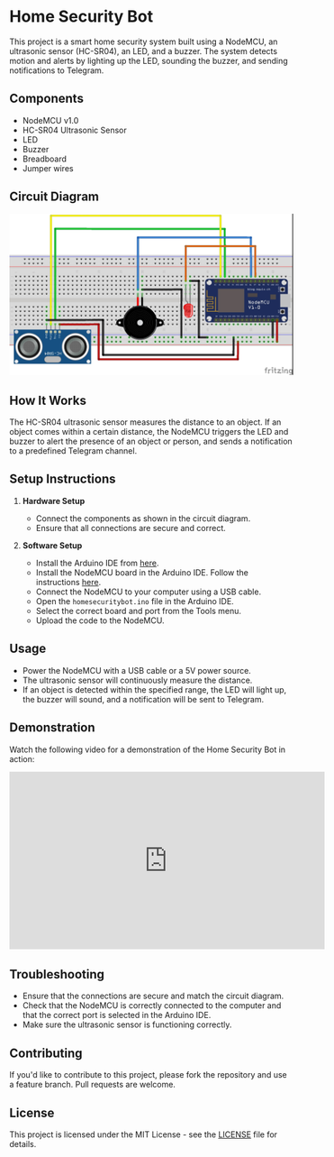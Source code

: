 # Home Security Bot

This project is a smart home security system built using a NodeMCU, an ultrasonic sensor (HC-SR04), an LED, and a buzzer. The system detects motion and alerts by lighting up the LED, sounding the buzzer, and sending notifications to Telegram.

## Components

- NodeMCU v1.0
- HC-SR04 Ultrasonic Sensor
- LED
- Buzzer
- Breadboard
- Jumper wires

## Circuit Diagram

![Circuit Diagram](circuit_diagram.jpg)

## How It Works

The HC-SR04 ultrasonic sensor measures the distance to an object. If an object comes within a certain distance, the NodeMCU triggers the LED and buzzer to alert the presence of an object or person, and sends a notification to a predefined Telegram channel.

## Setup Instructions

1. **Hardware Setup**
    - Connect the components as shown in the circuit diagram.
    - Ensure that all connections are secure and correct.

2. **Software Setup**
    - Install the Arduino IDE from [here](https://www.arduino.cc/en/Main/Software).
    - Install the NodeMCU board in the Arduino IDE. Follow the instructions [here](https://arduino-esp8266.readthedocs.io/en/latest/installing.html).
    - Connect the NodeMCU to your computer using a USB cable.
    - Open the `homesecuritybot.ino` file in the Arduino IDE.
    - Select the correct board and port from the Tools menu.
    - Upload the code to the NodeMCU.

## Usage

- Power the NodeMCU with a USB cable or a 5V power source.
- The ultrasonic sensor will continuously measure the distance.
- If an object is detected within the specified range, the LED will light up, the buzzer will sound, and a notification will be sent to Telegram.

## Demonstration

Watch the following video for a demonstration of the Home Security Bot in action:

<iframe width="560" height="315" src="https://www.youtube.com/embed/_iyvJMkf_yY" frameborder="0" allowfullscreen></iframe>

## Troubleshooting

- Ensure that the connections are secure and match the circuit diagram.
- Check that the NodeMCU is correctly connected to the computer and that the correct port is selected in the Arduino IDE.
- Make sure the ultrasonic sensor is functioning correctly.

## Contributing

If you'd like to contribute to this project, please fork the repository and use a feature branch. Pull requests are welcome.

## License

This project is licensed under the MIT License - see the [LICENSE](LICENSE) file for details.
